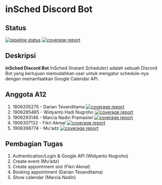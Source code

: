 # inSched Discord Bot

## Status
[![pipeline status](https://gitlab.com/fikri.akmal/testing-insched/badges/master/pipeline.svg)](https://gitlab.com/fikri.akmal/testing-insched/-/commits/master)
[![coverage report](https://gitlab.com/fikri.akmal/testing-insched/badges/master/coverage.svg)](https://gitlab.com/fikri.akmal/testing-insched/-/commits/master)

## Deskripsi
**inSched Discord Bot** InSched (Instant Scheduler) adalah sebuah Discord Bot yang bertujuan memudahkan user untuk mengatur schedule-nya dengan memanfaatkan Google Calendar API.

## Anggota A12
1. 1806205275 - Darian Texanditama [![coverage report](https://gitlab.com/fikri.akmal/testing-insched/badges/feature/booking/coverage.svg)](https://gitlab.com/fikri.akmal/testing-insched/-/commits/feature/booking)
2. 1906285485 - Widyanto Hadi Nugroho [![coverage report](https://gitlab.com/fikri.akmal/testing-insched/badges/dev/widy/coverage.svg)](https://gitlab.com/fikri.akmal/testing-insched/-/commits/dev/widy)
3. 1906293146 - Marcia Nadin Pramasiwi [![coverage report](https://gitlab.com/fikri.akmal/testing-insched/badges/showCalendaaar/coverage.svg)](https://gitlab.com/fikri.akmal/testing-insched/-/commits/showCalendaaar)
4. 1906307132 - Fikri Akmal [![coverage report](https://gitlab.com/fikri.akmal/testing-insched/badges/dev/fikri-new/coverage.svg)](https://gitlab.com/fikri.akmal/testing-insched/-/commits/dev/fikri-new)
5. 1906398774 - Mu'adz [![coverage report](https://gitlab.com/fikri.akmal/testing-insched/badges/dev/fikri-new/coverage.svg)](https://gitlab.com/fikri.akmal/testing-insched/-/commits/CreateEvent-new)

## Pembagian Tugas
1. Authentication/Login & Google API (Widyanto Nugroho)
2. Create event (Mu’adz)
3. Create appointment slot (Fikri Akmal)
4. Booking appointment (Darian Texanditama)
5. Show calendar (Marcia Nadin)
